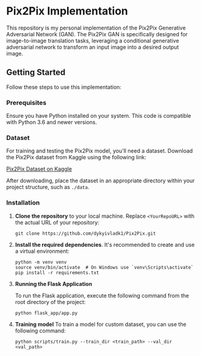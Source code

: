 # Pix2Pix Implementation

This repository is my personal implementation of the Pix2Pix Generative Adversarial Network (GAN). The Pix2Pix GAN is specifically designed for image-to-image translation tasks, leveraging a conditional generative adversarial network to transform an input image into a desired output image.

## Getting Started

Follow these steps to use this implementation:

### Prerequisites

Ensure you have Python installed on your system. This code is compatible with Python 3.6 and newer versions.

### Dataset

For training and testing the Pix2Pix model, you'll need a dataset. Download the Pix2Pix dataset from Kaggle using the following link:

[Pix2Pix Dataset on Kaggle](https://www.kaggle.com/datasets/vikramtiwari/pix2pix-dataset)

After downloading, place the dataset in an appropriate directory within your project structure, such as `./data`.

### Installation

1. **Clone the repository** to your local machine. Replace `<YourRepoURL>` with the actual URL of your repository:

    ```
    git clone https://github.com/dykyivladk1/Pix2Pix.git
    ```


2. **Install the required dependencies**. It's recommended to create and use a virtual environment:

    ```
    python -m venv venv
    source venv/bin/activate  # On Windows use `venv\Scripts\activate`
    pip install -r requirements.txt
    ```

3. **Running the Flask Application**

    To run the Flask application, execute the following command from the root directory of the project:

    ```
    python flask_app/app.py
    ```
4. **Training model**
   To train a model for custom dataset, you can use the following command:
   ```
   python scripts/train.py --train_dir <train_path> --val_dir <val_path>
   ```
